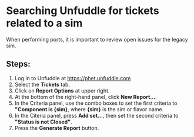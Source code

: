 # Searching Unfuddle for tickets related to a sim

When performing ports, it is important to review open issues for the legacy sim.

## Steps:

1. Log in to Unfuddle at https://phet.unfuddle.com
2. Select the **Tickets** tab.
3. Click on  **Report Options** at upper right.
4. At the bottom of the right-hand panel, click **New Report...**.
5. In the Criteria panel, use the combo boxes to set the first criteria to **"Component is {sim}**, where **{sim}** is the sim or flavor name.
6. In the Citeria panel, press **Add set...**, then set the second criteria to **"Status is not Closed"**.
7. Press the **Generate Report** button.

